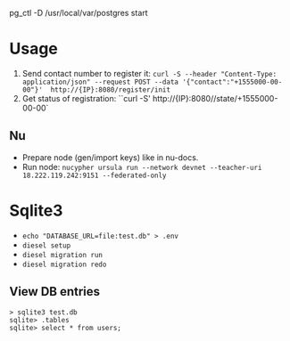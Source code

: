 pg_ctl -D /usr/local/var/postgres start

# Usage

1. Send contact number to register it: `curl -S --header "Content-Type: application/json" --request POST --data '{"contact":"+1555000-00-00"}'  http://{IP}:8080/register/init`
1. Get status of registration: ``curl -S'  http://{IP}:8080//state/+1555000-00-00`

## Nu

- Prepare node (gen/import keys) like in nu-docs.
- Run node: `nucypher ursula run --network devnet --teacher-uri 18.222.119.242:9151 --federated-only`


# Sqlite3

- `echo "DATABASE_URL=file:test.db" > .env`
- `diesel setup`
- `diesel migration run`
- `diesel migration redo`

## View DB entries

```
> sqlite3 test.db
sqlite> .tables
sqlite> select * from users;
```
